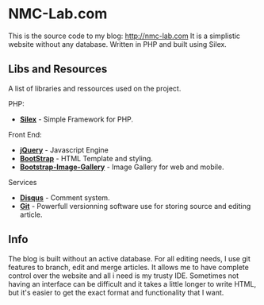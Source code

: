 NMC-Lab.com
===

This is the source code to my blog: http://nmc-lab.com
It is a simplistic website without any database. Written in PHP and built using Silex.

## Libs and Resources
A list of libraries and ressources used on the project.

PHP:

* **[Silex](http://silex.sensiolabs.org/)** - Simple Framework for PHP.

Front End:

* **[jQuery](http://jquery.com/)** - Javascript Engine
* **[BootStrap](http://getbootstrap.com/)** - HTML Template and styling.
* **[Bootstrap-Image-Gallery](http://blueimp.github.io/Bootstrap-Image-Gallery/)** - Image Gallery for web and mobile.

Services

* **[Disqus](http://disqus.com/)** - Comment system.
* **[Git](http://git-scm.com/)** - Powerfull versionning software use for storing source and editing article. 

## Info
The blog is built without an active database. For all editing needs, I use git features to branch, edit and merge articles. It allows me to have complete control over the website and all i need is my trusty IDE. Sometimes not having an interface can be difficult and it takes a little longer to write HTML, but it's easier to get the exact format and functionality that I want.
